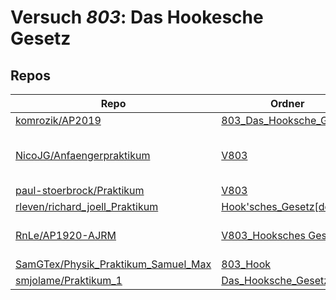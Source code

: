 # Versuch *803*: Das Hookesche Gesetz

## Repos

|                                       Repo                                       |                                                        Ordner                                                        |                                                                                                                                                                                                                                                                                                           PDFs                                                                                                                                                                                                                                                                                                           |
|----------------------------------------------------------------------------------|----------------------------------------------------------------------------------------------------------------------|--------------------------------------------------------------------------------------------------------------------------------------------------------------------------------------------------------------------------------------------------------------------------------------------------------------------------------------------------------------------------------------------------------------------------------------------------------------------------------------------------------------------------------------------------------------------------------------------------------------------------|
|[komrozik/AP2019](../repo/komrozik/AP2019)                                        |[803_Das_Hooksche_Gesetz](https://github.com/komrozik/AP2019/tree/master/803_Das_Hooksche_Gesetz)                     |–                                                                                                                                                                                                                                                                                                                                                                                                                                                                                                                                                                                                                         |
|[NicoJG/Anfaengerpraktikum](../repo/NicoJG/Anfaengerpraktikum)                    |[V803](https://github.com/NicoJG/Anfaengerpraktikum/tree/master/V803)                                                 |[Abgabe.pdf](https://docs.google.com/viewer?url=https://raw.githubusercontent.com/NicoJG/Anfaengerpraktikum/master/V803/Abgabe.pdf)<br/>[main.pdf](https://docs.google.com/viewer?url=https://raw.githubusercontent.com/NicoWeio/awesome-ap-pdfs/main/NicoJG%E2%88%95Anfaengerpraktikum/803/main.pdf) \*<br/>[V803_ausgefuellt.pdf](https://docs.google.com/viewer?url=https://raw.githubusercontent.com/NicoJG/Anfaengerpraktikum/master/V803/V803_ausgefuellt.pdf)<br/>[V803_Feedback.pdf](https://docs.google.com/viewer?url=https://raw.githubusercontent.com/NicoJG/Anfaengerpraktikum/master/V803/V803_Feedback.pdf)|
|[paul-stoerbrock/Praktikum](../repo/paul-stoerbrock/Praktikum)                    |[V803](https://github.com/paul-stoerbrock/Praktikum/tree/master/V803)                                                 |[V803.pdf](https://docs.google.com/viewer?url=https://raw.githubusercontent.com/NicoWeio/awesome-ap-pdfs/main/paul-stoerbrock%E2%88%95Praktikum/803/V803.pdf) \*                                                                                                                                                                                                                                                                                                                                                                                                                                                          |
|[rleven/richard_joell_Praktikum](../repo/rleven/richard_joell_Praktikum)          |[Hook'sches_Gesetz[done]](https://github.com/rleven/richard_joell_Praktikum/tree/master/Hook%27sches_Gesetz%5Bdone%5D)|–                                                                                                                                                                                                                                                                                                                                                                                                                                                                                                                                                                                                                         |
|[RnLe/AP1920-AJRM](../repo/RnLe/AP1920-AJRM)                                      |[V803_Hooksches Gesetz](https://github.com/RnLe/AP1920-AJRM/tree/master/V803_Hooksches%20Gesetz)                      |[V803 Hook'sche Gesetz.pdf](https://docs.google.com/viewer?url=https://raw.githubusercontent.com/RnLe/AP1920-AJRM/master/V803_Hooksches%20Gesetz/V803%20Hook%27sche%20Gesetz.pdf)<br/>[V803_Bock_Lehner.pdf](https://docs.google.com/viewer?url=https://raw.githubusercontent.com/RnLe/AP1920-AJRM/master/V803_Hooksches%20Gesetz/V803_Bock_Lehner.pdf)                                                                                                                                                                                                                                                                   |
|[SamGTex/Physik_Praktikum_Samuel_Max](../repo/SamGTex/Physik_Praktikum_Samuel_Max)|[803_Hook](https://github.com/SamGTex/Physik_Praktikum_Samuel_Max/tree/master/803_Hook)                               |–                                                                                                                                                                                                                                                                                                                                                                                                                                                                                                                                                                                                                         |
|[smjolame/Praktikum_1](../repo/smjolame/Praktikum_1)                              |[Das_Hooksche_Gesetz_803](https://github.com/smjolame/Praktikum_1/tree/master/Das_Hooksche_Gesetz_803)                |[main.pdf](https://docs.google.com/viewer?url=https://raw.githubusercontent.com/NicoWeio/awesome-ap-pdfs/main/smjolame%E2%88%95Praktikum_1/803/main.pdf) \*                                                                                                                                                                                                                                                                                                                                                                                                                                                               |
